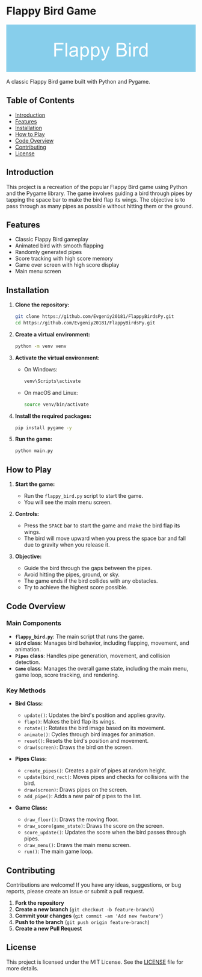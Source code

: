 # Flappy Bird Game

![Flappy Bird](./imgs/flappy_bird_banner.png)

A classic Flappy Bird game built with Python and Pygame.

## Table of Contents

- [Introduction](#introduction)
- [Features](#features)
- [Installation](#installation)
- [How to Play](#how-to-play)
- [Code Overview](#code-overview)
- [Contributing](#contributing)
- [License](#license)

## Introduction

This project is a recreation of the popular Flappy Bird game using Python and the Pygame library. The game involves guiding a bird through pipes by tapping the space bar to make the bird flap its wings. The objective is to pass through as many pipes as possible without hitting them or the ground.

## Features

- Classic Flappy Bird gameplay
- Animated bird with smooth flapping
- Randomly generated pipes
- Score tracking with high score memory
- Game over screen with high score display
- Main menu screen

## Installation

1. **Clone the repository:**
    ```sh
    git clone https://github.com/Evgeniy20181/FlappyBirdsPy.git
    cd https://github.com/Evgeniy20181/FlappyBirdsPy.git
    ```

2. **Create a virtual environment:**
    ```sh
    python -m venv venv
    ```

3. **Activate the virtual environment:**
    - On Windows:
        ```sh
        venv\Scripts\activate
        ```
    - On macOS and Linux:
        ```sh
        source venv/bin/activate
        ```

4. **Install the required packages:**
    ```sh
    pip install pygame -y
    ```

5. **Run the game:**
    ```sh
    python main.py
    ```

## How to Play

1. **Start the game:**
   - Run the `flappy_bird.py` script to start the game.
   - You will see the main menu screen.

2. **Controls:**
   - Press the `SPACE` bar to start the game and make the bird flap its wings.
   - The bird will move upward when you press the space bar and fall due to gravity when you release it.

3. **Objective:**
   - Guide the bird through the gaps between the pipes.
   - Avoid hitting the pipes, ground, or sky.
   - The game ends if the bird collides with any obstacles.
   - Try to achieve the highest score possible.

## Code Overview

### Main Components

- **`flappy_bird.py`**: The main script that runs the game.
- **`Bird` class**: Manages bird behavior, including flapping, movement, and animation.
- **`Pipes` class**: Handles pipe generation, movement, and collision detection.
- **`Game` class**: Manages the overall game state, including the main menu, game loop, score tracking, and rendering.

### Key Methods

- **Bird Class:**
  - `update()`: Updates the bird's position and applies gravity.
  - `flap()`: Makes the bird flap its wings.
  - `rotate()`: Rotates the bird image based on its movement.
  - `animate()`: Cycles through bird images for animation.
  - `reset()`: Resets the bird's position and movement.
  - `draw(screen)`: Draws the bird on the screen.

- **Pipes Class:**
  - `create_pipes()`: Creates a pair of pipes at random height.
  - `update(bird_rect)`: Moves pipes and checks for collisions with the bird.
  - `draw(screen)`: Draws pipes on the screen.
  - `add_pipe()`: Adds a new pair of pipes to the list.

- **Game Class:**
  - `draw_floor()`: Draws the moving floor.
  - `draw_score(game_state)`: Draws the score on the screen.
  - `score_update()`: Updates the score when the bird passes through pipes.
  - `draw_menu()`: Draws the main menu screen.
  - `run()`: The main game loop.

## Contributing

Contributions are welcome! If you have any ideas, suggestions, or bug reports, please create an issue or submit a pull request.

1. **Fork the repository**
2. **Create a new branch** (`git checkout -b feature-branch`)
3. **Commit your changes** (`git commit -am 'Add new feature'`)
4. **Push to the branch** (`git push origin feature-branch`)
5. **Create a new Pull Request**

## License

This project is licensed under the MIT License. See the [LICENSE](LICENSE) file for more details.
